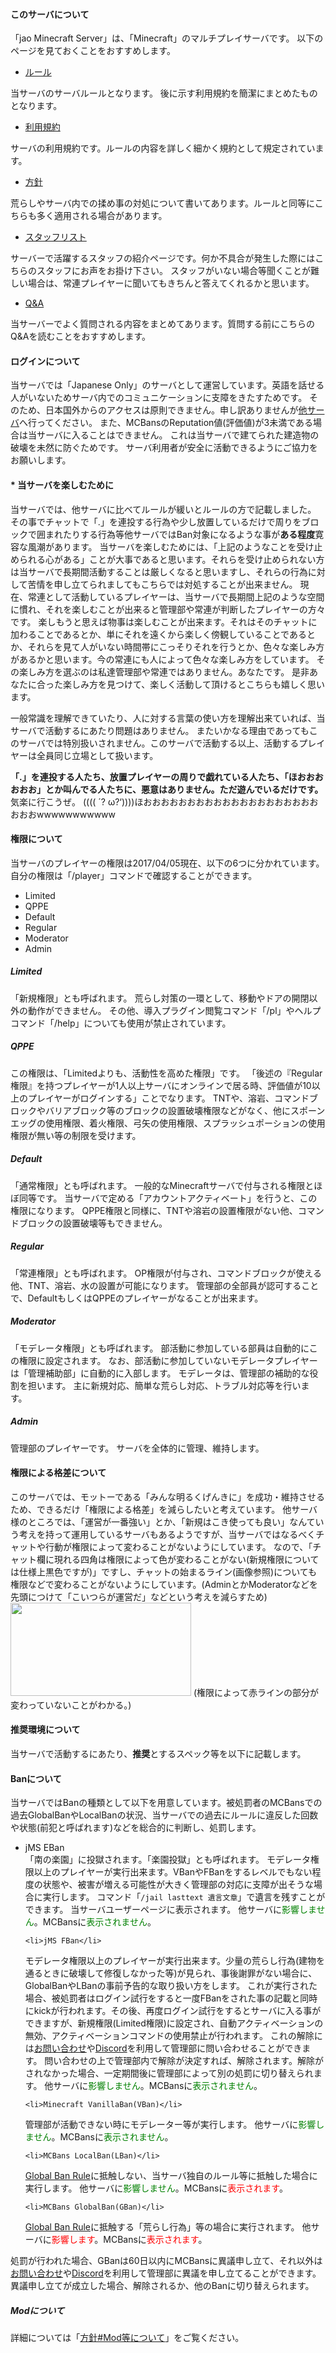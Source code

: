 #### このサーバについて
「jao Minecraft Server」は、「Minecraft」のマルチプレイサーバです。
以下のページを見ておくことをおすすめします。
<ul>
 	<li><a href="https://jaoafa.com/rule">ルール</a></li>
</ul>
当サーバのサーバルールとなります。
後に示す利用規約を簡潔にまとめたものとなります。
<ul>
 	<li><a href="https://jaoafa.com/rule/terms">利用規約</a></li>
</ul>
サーバの利用規約です。ルールの内容を詳しく細かく規約として規定されています。
<ul>
 	<li><a href="https://jaoafa.com/server/management">方針</a></li>
</ul>
荒らしやサーバ内での揉め事の対処について書いてあります。ルールと同等にこちらも多く適用される場合があります。
<ul>
 	<li><a href="https://jaoafa.com/server/staff">スタッフリスト</a></li>
</ul>
サーバーで活躍するスタッフの紹介ページです。何か不具合が発生した際にはこちらのスタッフにお声をお掛け下さい。
スタッフがいない場合等聞くことが難しい場合は、常連プレイヤーに聞いてもきちんと答えてくれるかと思います。
<ul>
 	<li><a href="https://jaoafa.com/rule/q_and_a" target="_blank">Q&amp;A</a></li>
</ul>
当サーバーでよく質問される内容をまとめてあります。質問する前にこちらのQ&amp;Aを読むことをおすすめします。

#### ログインについて
当サーバでは「Japanese Only」のサーバとして運営しています。英語を話せる人がいないためサーバ内でのコミュニケーションに支障をきたすためです。
そのため、日本国外からのアクセスは原則できません。申し訳ありませんが<a href="https://minecraft.jp/servers/score/tag:creative" target="_blank">他サーバ</a>へ行ってください。
また、MCBansのReputation値(評価値)が3未満である場合は当サーバに入ることはできません。
これは当サーバで建てられた建造物の破壊を未然に防ぐためです。
サーバ利用者が安全に活動できるようにご協力をお願いします。

#### <span id="Good_User">*</span> 当サーバを楽しむために
当サーバでは、他サーバに比べてルールが緩いとルールの方で記載しました。
その事でチャットで「.」を連投する行為や少し放置しているだけで周りをブロックで囲まれたりする行為等他サーバではBan対象になるような事が<strong>ある程度</strong>寛容な風潮があります。
当サーバを楽しむためには、「上記のようなことを受け止められる心がある」ことが大事であると思います。それらを受け止められない方は当サーバで長期間活動することは厳しくなると思いますし、それらの行為に対して苦情を申し立てられましてもこちらでは対処することが出来ません。
現在、常連として活動しているプレイヤーは、当サーバで長期間上記のような空間に慣れ、それを楽しむことが出来ると管理部や常連が判断したプレイヤーの方々です。
楽しもうと思えば物事は楽しむことが出来ます。それはそのチャットに加わることであるとか、単にそれを遠くから楽しく傍観していることであるとか、それらを見て人がいない時間帯にこっそりそれを行うとか、色々な楽しみ方があるかと思います。今の常連にも人によって色々な楽しみ方をしています。
その楽しみ方を選ぶのは私達管理部や常連ではありません。あなたです。
是非あなたに合った楽しみ方を見つけて、楽しく活動して頂けるとこちらも嬉しく思います。

一般常識を理解できていたり、人に対する言葉の使い方を理解出来ていれば、当サーバで活動するにあたり問題はありません。
またいかなる理由であってもこのサーバでは特別扱いされません。このサーバで活動する以上、活動するプレイヤーは全員同じ立場として扱います。

<strong>「.」を連投する人たち、放置プレイヤーの周りで戯れている人たち、「ほおおおおおお」とか叫んでる人たちに、悪意はありません。ただ遊んでいるだけです。</strong>気楽に行こうぜ。
(((( ´? ω?‘))))ほおおおおおおおおおおおおおおおおおおおおおおおwwwwwwwwwww

#### 権限について
当サーバのプレイヤーの権限は2017/04/05現在、以下の6つに分かれています。
自分の権限は「/player」コマンドで確認することができます。
<ul>
 	<li>Limited</li>
 	<li>QPPE</li>
 	<li>Default</li>
 	<li>Regular</li>
	<li>Moderator</li>
 	<li>Admin</li>
</ul>

##### Limited
「新規権限」とも呼ばれます。
荒らし対策の一環として、移動やドアの開閉以外の動作ができません。
その他、導入プラグイン閲覧コマンド「/pl」やヘルプコマンド「/help」についても使用が禁止されています。

##### QPPE
この権限は、「Limitedよりも、活動性を高めた権限」です。
「後述の『Regular権限』を持つプレイヤーが1人以上サーバにオンラインで居る時、評価値が10以上のプレイヤーがログインする」ことでなります。
TNTや、溶岩、コマンドブロックやバリアブロック等のブロックの設置破壊権限などがなく、他にスポーンエッグの使用権限、着火権限、弓矢の使用権限、スプラッシュポーションの使用権限が無い等の制限を受けます。

##### Default
「通常権限」とも呼ばれます。
一般的なMinecraftサーバで付与される権限とほぼ同等です。
当サーバで定める「アカウントアクティベート」を行うと、この権限になります。
QPPE権限と同様に、TNTや溶岩の設置権限がない他、コマンドブロックの設置破壊等もできません。

##### Regular
「常連権限」とも呼ばれます。
OP権限が付与され、コマンドブロックが使える他、TNT、溶岩、水の設置が可能になります。
管理部の全部員が認可することで、DefaultもしくはQPPEのプレイヤーがなることが出来ます。

##### Moderator
「モデレータ権限」とも呼ばれます。
部活動に参加している部員は自動的にこの権限に設定されます。
なお、部活動に参加していないモデレータプレイヤーは「管理補助部」に自動的に入部します。
モデレータは、管理部の補助的な役割を担います。
主に新規対応、簡単な荒らし対応、トラブル対応等を行います。

##### Admin
管理部のプレイヤーです。
サーバを全体的に管理、維持します。

#### 権限による格差について
このサーバでは、モットーである「みんな明るくげんきに」を成功・維持させるため、できるだけ「権限による格差」を減らしたいと考えています。
他サーバ様のところでは、「運営が一番強い」とか、「新規はこき使っても良い」なんていう考えを持って運用しているサーバもあるようですが、当サーバではなるべくチャットや行動が権限によって変わることがないようにしています。
なので、「チャット欄に現れる四角は権限によって色が変わることがない(新規権限については仕様上黒色ですが)」ですし、チャットの始まるライン(画像参照)についても権限などで変わることがないようにしています。(AdminとかModeratorなどを先頭につけて「こいつらが運営だ」などという考えを減らすため)
<img src="https://jaoafa.com/wp/wp-content/uploads/2016/04/javaw_2017-05-14_11-10-17-1.png" alt="" width="289" height="149" class="aligncenter size-full wp-image-3212" />
(権限によって赤ラインの部分が変わっていないことがわかる。)

#### 推奨環境について
当サーバで活動するにあたり、<strong>推奨</strong>とするスペック等を以下に記載します。

#### Banについて
当サーバではBanの種類として以下を用意しています。被処罰者のMCBansでの過去GlobalBanやLocalBanの状況、当サーバでの過去にルールに違反した回数や状態(前犯と呼ばれます)などを総合的に判断し、処罰します。
<ul>
	<li>jMS EBan</li>
「南の楽園」に投獄されます。「楽園投獄」とも呼ばれます。
モデレータ権限以上のプレイヤーが実行出来ます。VBanやFBanをするレベルでもない程度の状態や、被害が増える可能性が大きく管理部の対応に支障が出そうな場合に実行します。
コマンド「<code>/jail lasttext 遺言文章</code>」で遺言を残すことができます。
当サーバユーザーページに表示されます。
他サーバに<span style="color: green;">影響しません</span>。MCBansに<span style="color: green;">表示されません</span>。

	<li>jMS FBan</li>
モデレータ権限以上のプレイヤーが実行出来ます。少量の荒らし行為(建物を通るときに破壊して修復しなかった等)が見られ、事後謝罪がない場合に、GlobalBanやLBanの事前予告的な取り扱い方をします。
これが実行された場合、被処罰者はログイン試行をすると一度FBanをされた事の記載と同時にkickが行われます。その後、再度ログイン試行をするとサーバに入る事ができますが、新規権限(Limited権限)に設定され、自動アクティベーションの無効、アクティベーションコマンドの使用禁止が行われます。
これの解除には<a href="https://jaoafa.com/contact/" target="_blank">お問い合わせ</a>や<a href="https://jaoafa.com/server#discord" target="_blank">Discord</a>を利用して管理部に問い合わせることができます。
問い合わせの上で管理部内で解除が決定すれば、解除されます。解除がされなかった場合、一定期間後に管理部によって別の処罰に切り替えられます。
他サーバに<span style="color: green;">影響しません</span>。MCBansに<span style="color: green;">表示されません</span>。

 	<li>Minecraft VanillaBan(VBan)</li>
管理部が活動できない時にモデレーター等が実行します。
他サーバに<span style="color: green;">影響しません</span>。MCBansに<span style="color: green;">表示されません</span>。

 	<li>MCBans LocalBan(LBan)</li>
<a href="http://forums.mcbans.com/wiki/global-ban-rules/" target="_blank">Global Ban Rule</a>に抵触しない、当サーバ独自のルール等に抵触した場合に実行します。
他サーバに<span style="color: green;">影響しません</span>。MCBansに<span style="color: red;">表示されます</span>。

	<li>MCBans GlobalBan(GBan)</li>
<a href="http://forums.mcbans.com/wiki/global-ban-rules/" target="_blank">Global Ban Rule</a>に抵触する「荒らし行為」等の場合に実行されます。
他サーバに<span style="color: red;">影響します</span>。MCBansに<span style="color: red;">表示されます</span>。
</ul>

処罰が行われた場合、GBanは60日以内にMCBansに異議申し立て、それ以外は<a href="https://jaoafa.com/contact/" target="_blank">お問い合わせ</a>や<a href="https://jaoafa.com/server#discord" target="_blank">Discord</a>を利用して管理部に異議を申し立てることができます。
異議申し立てが成立した場合、解除されるか、他のBanに切り替えられます。

##### Modについて
詳細については「<a href="https://jaoafa.com/server/management#Mod%E7%AD%89%E3%81%AB%E3%81%A4%E3%81%84%E3%81%A6" target="_blank">方針#Mod等について</a>」をご覧ください。
